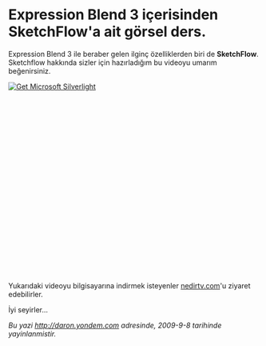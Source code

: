 # Expression Blend 3 içerisinden SketchFlow'a ait görsel ders.
Expression Blend 3 ile beraber gelen ilginç özelliklerden biri de
**SketchFlow**. Sketchflow hakkında sizler için hazırladığım bu videoyu
umarım beğenirsiniz.

<div style="width:512px;height:384px;">

[![Get Microsoft
Silverlight](http://go2.microsoft.com/fwlink/?LinkId=108181)](http://go2.microsoft.com/fwlink/?LinkID=124807)

</div>

Yukarıdaki videoyu bilgisayarına indirmek isteyenler
[nedirtv.com](http://www.nedirtv.com/video/darony_0709_sketchflow.aspx)'u
ziyaret edebilirler.

İyi seyirler...



*Bu yazi http://daron.yondem.com adresinde, 2009-9-8 tarihinde yayinlanmistir.*
